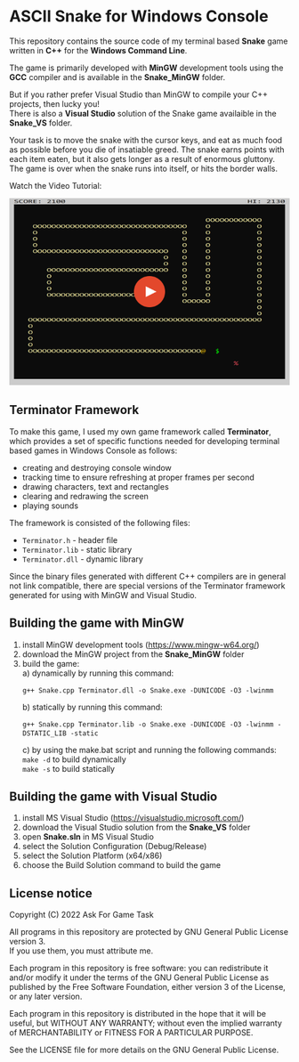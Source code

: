 # ASCII Snake for Windows Console

This repository contains the source code of my terminal based **Snake** game written in **C++** for the **Windows Command Line**.  

The game is primarily developed with **MinGW** development tools using the **GCC** compiler and is available in the **Snake_MinGW** folder.

But if you rather prefer Visual Studio than MinGW to compile your C++ projects, then lucky you!  
There is also a **Visual Studio** solution of the Snake game availaible in the **Snake_VS** folder.

Your task is to move the snake with the cursor keys, and eat as much food as possible before you die of insatiable greed. The snake earns points with each item eaten, but it also gets longer as a result of enormous gluttony. The game is over when the snake runs into itself, or hits the border walls.  

Watch the Video Tutorial:  

[![Watch Video!](https://github.com/ssusnic/ASCII-Snake/raw/main/thumb_snake_720x480.png)](https://www.youtube.com/watch?v=ivxeUwFvjow "Watch Video!")


## Terminator Framework

To make this game, I used my own game framework called **Terminator**, which provides a set of specific functions needed for developing terminal based games in Windows Console as follows:  

  - creating and destroying console window
  - tracking time to ensure refreshing at proper frames per second
  - drawing characters, text and rectangles
  - clearing and redrawing the screen
  - playing sounds

The framework is consisted of the following files:
  - ```Terminator.h``` - header file
  - ```Terminator.lib``` - static library
  - ```Terminator.dll``` - dynamic library

Since the binary files generated with different C++ compilers are in general not link compatible, there are special versions of the Terminator framework generated for using with MinGW and Visual Studio.


## Building the game with MinGW

1. install MinGW development tools (https://www.mingw-w64.org/) 
2. download the MinGW project from the **Snake_MinGW** folder 
3. build the game:  
    a) dynamically by running this command:
      ```shell
      g++ Snake.cpp Terminator.dll -o Snake.exe -DUNICODE -O3 -lwinmm
      ```
    b) statically by running this command:  
      ```shell
      g++ Snake.cpp Terminator.lib -o Snake.exe -DUNICODE -O3 -lwinmm -DSTATIC_LIB -static  
      ```
    c) by using the make.bat script and running the following commands:  
      ```make -d``` to build dynamically  
      ```make -s``` to build statically  


## Building the game with Visual Studio

1. install MS Visual Studio (https://visualstudio.microsoft.com/)  
2. download the Visual Studio solution from the **Snake_VS** folder  
3. open **Snake.sln** in MS Visual Studio
4. select the Solution Configuration (Debug/Release)
5. select the Solution Platform (x64/x86)
6. choose the Build Solution command to build the game


## License notice

Copyright (C) 2022 Ask For Game Task

All programs in this repository are protected by GNU General Public License version 3.  
If you use them, you must attribute me.

Each program in this repository is free software: 
you can redistribute it and/or modify it under the terms of the GNU General Public License as published by the Free Software Foundation, either version 3 of the License, or any later version.

Each program in this repository is distributed in the hope that it will be useful, but WITHOUT ANY WARRANTY; without even the implied warranty of MERCHANTABILITY or FITNESS FOR A PARTICULAR PURPOSE. 

See the LICENSE file for more details on the GNU General Public License.
